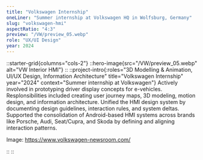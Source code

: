 ```yaml
---
title: "Volkswagen Internship"
oneLiner: "Summer internship at Volkswagen HQ in Wolfsburg, Germany"
slug: "volkswagen-hmi"
aspectRatio: "4:3"
preview: "/VW/preview_05.webp"
role: "UX/UI Design"
year: 2024
---
```


::starter-grid{columns="cols-2"}
::hero-image{src="/VW/preview_05.webp" alt="VW Interior HMI"}
::
::project-intro{:roles="3D Modelling & Animation, UI/UX Design, Information Architecture" title="Volkswagen Internship" year="2024" context="Summer internship at Volkswagen"}
Actively involved in prototyping driver display concepts for e-vehicles. Resplonsibilities included creating user journey maps, 3D modeling, motion design, and information architecture. Unified the HMI design system by documenting design guidelines, interaction rules, and system deltas. Supported the consolidation of Android-based HMI systems across brands like Porsche, Audi, Seat/Cupra, and Skoda by defining and aligning interaction patterns.

Image: https://www.volkswagen-newsroom.com/

::
::
